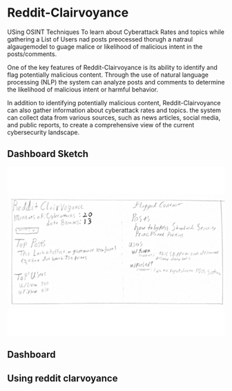 # Reddit-Clairvoyance
USing OSINT Techniques To learn about Cyberattack Rates and topics while gathering a List of Users nad  posts preocessed thorugh a natraul algaugemodel to guage malice or likelihood of malicious intent in the posts/comments.

One of the key features of Reddit-Clairvoyance is its ability to identify and flag potentially malicious content. Through the use of natural language processing (NLP) the system can analyze posts and comments to determine the likelihood of malicious intent or harmful behavior.

In addition to identifying potentially malicious content, Reddit-Clairvoyance can also gather information about cyberattack rates and topics. the system can collect data from various sources, such as news articles, social media, and public reports, to create a comprehensive view of the current cybersecurity landscape.

## Dashboard Sketch
![image](./img/redditrclair.jpg)


## Dashboard

## Using reddit clarvoyance
